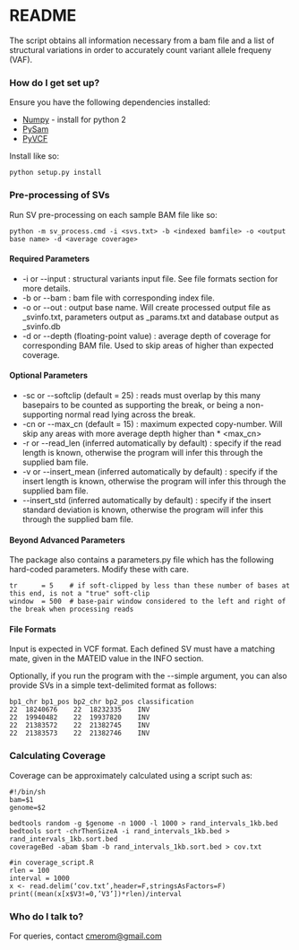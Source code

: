 # README #

The script obtains all information necessary from a bam file and a list of structural variations in order to accurately count variant allele frequeny (VAF). 

### How do I get set up? ###

Ensure you have the following dependencies installed:

* [Numpy](http://www.numpy.org/) - install for python 2
* [PySam](http://pysam.readthedocs.org/en/latest/)
* [PyVCF](https://pyvcf.readthedocs.org/en/latest/)

Install like so:

    python setup.py install

### Pre-processing of SVs ###

Run SV pre-processing on each sample BAM file like so:

    python -m sv_process.cmd -i <svs.txt> -b <indexed bamfile> -o <output base name> -d <average coverage>

#### Required Parameters ####

* -i or --input : structural variants input file. See file formats section for more details.
* -b or --bam : bam file with corresponding index file.
* -o or --out : output base name. Will create processed output file as <name>_svinfo.txt, parameters output as <name>_params.txt and database output as <name>_svinfo.db
* -d or --depth (floating-point value) : average depth of coverage for corresponding BAM file. Used to skip areas of higher than expected coverage.

#### Optional Parameters ####

* -sc or --softclip (default = 25) : reads must overlap by this many basepairs to be counted as supporting the break, or being a non-supporting normal read lying across the break.
* -cn or --max_cn (default = 15) : maximum expected copy-number. Will skip any areas with more average depth higher than <depth> * <max_cn>
* -r or --read_len (inferred automatically by default) :  specify if the read length is known, otherwise the program will infer this through the supplied bam file.
* -v or --insert_mean (inferred automatically by default) : specify if the insert length is known, otherwise the program will infer this through the supplied bam file.
* --insert_std (inferred automatically by default) : specify if the insert standard deviation is known, otherwise the program will infer this through the supplied bam file.

#### Beyond Advanced Parameters ####

The package also contains a parameters.py file which has the following hard-coded parameters. Modify these with care.
```
tr      = 5    # if soft-clipped by less than these number of bases at this end, is not a "true" soft-clip
window  = 500  # base-pair window considered to the left and right of the break when processing reads
```
#### File Formats ####

Input is expected in VCF format. Each defined SV must have a matching mate, given in the MATEID value in the INFO section.

Optionally, if you run the program with the --simple argument, you can also provide SVs in a simple text-delimited format as follows:

```
bp1_chr	bp1_pos	bp2_chr	bp2_pos	classification
22	18240676	22	18232335	INV
22	19940482	22	19937820    INV
22	21383572	22	21382745	INV
22	21383573	22	21382746	INV 
```

### Calculating Coverage ###

Coverage can be approximately calculated using a script such as:
```
#!/bin/sh
bam=$1
genome=$2

bedtools random -g $genome -n 1000 -l 1000 > rand_intervals_1kb.bed
bedtools sort -chrThenSizeA -i rand_intervals_1kb.bed > rand_intervals_1kb.sort.bed
coverageBed -abam $bam -b rand_intervals_1kb.sort.bed > cov.txt

#in coverage_script.R
rlen = 100
interval = 1000
x <- read.delim(‘cov.txt’,header=F,stringsAsFactors=F)
print((mean(x[x$V3!=0,’V3’])*rlen)/interval
```
### Who do I talk to? ###

For queries, contact cmerom@gmail.com
